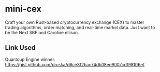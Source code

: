 # mini-cex
Craft your own Rust-based cryptocurrency exchange (CEX) to master trading algorithms, order matching, and real-time market data.
Just want to be the Next SBF and Caroline ellison.

## Link Used
Quantcup Engine winner: https://gist.github.com/druska/d6ce3f2bac74db08ee9007cdf98106ef
